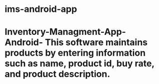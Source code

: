 # ims-android-app
# Inventory-Managment-App-Android- This software maintains products by entering information such as name, product id, buy rate, and product description. 
